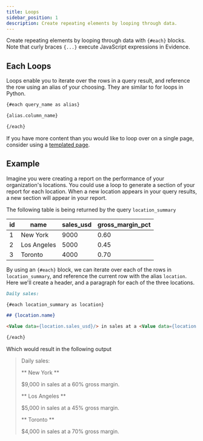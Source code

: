 ```yaml
---
title: Loops
sidebar_position: 1
description: Create repeating elements by looping through data.
---
```


Create repeating elements by looping through data with `{#each}` blocks. Note that curly braces `{...}` execute JavaScript expressions in Evidence.

## Each Loops

Loops enable you to iterate over the rows in a query result, and reference the row using an alias of your choosing. They are similar to for loops in Python.

```markdown
{#each query_name as alias}

{alias.column_name}

{/each}
```

If you have more content than you would like to loop over on a single page, consider using a [templated page](../templated-pages).

## Example

Imagine you were creating a report on the performance of your organization's locations. You could use a loop to generate a section of your report for each location. When a new location appears in your query results, a new section will appear in your report.

The following table is being returned by the query `location_summary`

| id  | name        | sales_usd | gross_margin_pct |
| --- | ----------- | --------- | ---------------- |
| 1   | New York    | 9000      | 0.60             |
| 2   | Los Angeles | 5000      | 0.45             |
| 3   | Toronto     | 4000      | 0.70             |

By using an `{#each}` block, we can iterate over each of the rows in `location_summary`, and reference the current row with the alias `location`. Here we'll create a header, and a paragraph for each of the three locations.

```markdown
Daily sales:

{#each location_summary as location}

## {location.name}

<Value data={location.sales_usd}/> in sales at a <Value data={location.gross_margin_pct}/> gross margin.

{/each}
```

Which would result in the following output

> Daily sales:
>
> ** New York **
>
> $9,000 in sales at a 60% gross margin.
>
> ** Los Angeles **
>
> $5,000 in sales at a 45% gross margin.
>
> ** Toronto **
>
> $4,000 in sales at a 70% gross margin.
